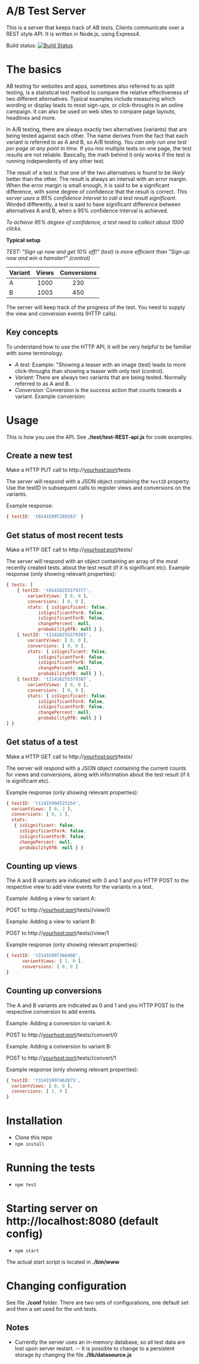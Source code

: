 A/B Test Server
==============

This is a server that keeps track of AB tests. Clients communicate over a REST style API. It is written in Node.js, using Express4.

Build status: [![Build Status](https://travis-ci.org/aweijnitz/ABTestServer.js.png)](https://travis-ci.org/aweijnitz/ABTestServer.js)

# The basics
AB testing for websites and apps, sometimes also referred to as split testing, is a statistical test method to compare 
the relative effectiveness of two different alternatives. Typical examples include measuring which wording or display 
leads to most sign-ups, or click-throughs in an online campaign. It can also be used on web sites to compare
 page layouts, headlines and more.
 
In A/B testing, there are always exactly two alternatives (variants) that are being tested against each other. 
The name derives from the fact that each variant is referred to as A and B, so A/B testing. *You can only run one test 
per page at any point in time.* If you mix multiple tests on one page, the test results are not reliable. 
Basically, the math behind it only works if the test is running independently of any other test.

The result of a test is that one of the two alternatives is found to be *likely* better than the other.
The result is always an interval with an error margin. When the error margin is small enough, it is said to be a
significant difference, with some degree of confidence that the result is correct. *This server uses a 95% confidence
 interval to call a test result significant*. Worded differently, a test is said to have significant difference between 
 alternatives A and B, when a 95% confidence interval is achieved.
 
*To achieve 95% degree of confidence, a test need to collect about 1000 clicks.*

**Typical setup**

*TEST: "Sign up now and get 10% off!" (test) is more efficient than "Sign up now and win a hamster!" (control)*

|Variant |Views| Conversions|
|:-------|:---:|:----------:|
|A| 1000 | 230 |
|B| 1003 | 450 | 

The server will keep track of the progress of the test. You need to supply the view and conversion events (HTTP calls).



## Key concepts
To understand how to use the HTTP API, it will be very helpful to be familiar with some terminology.

- *A test:*  Example: "Showing a teaser with an image (test) leads to more click-throughs than showing a teaser with only text (control).
- *Variant:*  There are always two variants that are being tested. Normally referred to as A and B.
- *Conversion:*  Conversion is the success action that counts towards a variant. Example conversion: 


# Usage
This is how you use the API. See __./test/test-REST-api.js__ for code examples.

## Create a new test
Make a HTTP PUT call to http://<yourhost:port>/tests

The server will respond with a JSON object containing the ```testID``` property. Use the testID in subsequent calls to 
register views and conversions on the variants.

Example response:

```Javascript
{ testID: 't01415997289263' }
```

## Get status of most recent tests
Make a HTTP GET call to http://<yourhost:port>/tests/<test id>

The server will respond with an object containing an array of the most recently created tests.
about the test result (if it is significant etc).
Example response (only showing relevant properties):
```Javascript
{ tests: [
    { testID: 't01416255379377',
        variantViews: [ 0, 0 ],
        conversions: [ 0, 0 ],
        stats: { isSignificant: false,
            isSignificantForA: false,
            isSignificantForB: false,
            changePercent: null,
            probabilityOfB: null } },
    { testID: 't11416255379385',
        variantViews: [ 0, 0 ],
        conversions: [ 0, 0 ],
        stats: { isSignificant: false,
            isSignificantForA: false,
            isSignificantForB: false,
            changePercent: null,
            probabilityOfB: null } },
    { testID: 't21416255379387',
        variantViews: [ 0, 0 ],
        conversions: [ 0, 0 ],
        stats: { isSignificant: false,
            isSignificantForA: false,
            isSignificantForB: false,
            changePercent: null,
            probabilityOfB: null } }
] }
```
## Get status of a test
Make a HTTP GET call to http://<yourhost:port>/tests/<test id>

The server will respond with a JSON object containing the current counts for views and conversions, along with information
about the test result (if it is significant etc).

Example response (only showing relevant properties):

```Javascript
{ testID: 't11415994525154',
  variantViews: [ 0, 2 ],
  conversions: [ 0, 1 ],
  stats:
   { isSignificant: false,
     isSignificantForA: false,
     isSignificantForB: false,
     changePercent: null,
     probabilityOfB: null } }
```

## Counting up views
The A and B variants are indicated with 0 and 1 and you HTTP POST to the respective view to add view events for 
the variants in a test.

Example: Adding a view to variant A:

POST to http://<yourhost:port>/tests/<test id>/view/0


Example: Adding a view to variant B:

POST to http://<yourhost:port>/tests/<test id>/view/1

Example response (only showing relevant properties):

```Javascript
{ testID: 't21415997386400',
      variantViews: [ 1, 0 ],
      conversions: [ 0, 0 ]
}
```
      


## Counting up conversions
The A and B variants are indicated as 0 and 1 and you HTTP POST to the respective conversion to add events.

Example: Adding a conversion to variant A:

POST to http://<yourhost:port>/tests/<test id>/convert/0


Example: Adding a conversion to variant B:

POST to http://<yourhost:port>/tests/<test id>/convert/1


Example response (only showing relevant properties):

```Javascript
{ testID: 't31415997462875',
  variantViews: [ 0, 0 ],
  conversions: [ 1, 0 ]
}
```
  
  

# Installation
- Clone this repo
- ```npm install```

# Running the tests
- ```npm test```

# Starting server on http://localhost:8080 (default config)
- ```npm start```

The actual start script is located in __./bin/www__

# Changing configuration 
See file __./conf__ folder. There are two sets of configurations, one default set and then a set used for the unit tests.



## Notes
- Currently the server uses an in-memory database, so all test data are lost upon server restart. 
-- It is possible to change to a persistent storage by changing the file __./lib/datasource.js__


